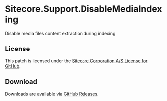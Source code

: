 # Sitecore.Support.DisableMediaIndexing
Disable media files content extraction during indexing

## License  
This patch is licensed under the [Sitecore Corporation A/S License for GitHub](https://github.com/sitecoresupport/Sitecore.Support.DisableMediaIndexing/blob/master/LICENSE).  

## Download  
Downloads are available via [GitHub Releases](https://github.com/sitecoresupport/Sitecore.Support.DisableMediaIndexing/releases).  

